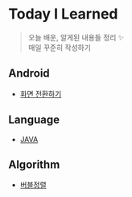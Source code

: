 # Today I Learned

> 오늘 배운, 알게된 내용들 정리 :sparkles:  
> 매일 꾸준히 작성하기  

## Android

* [화면 전환하기](https://github.com/nyong-lab/TIL/blob/master/Android/Change.md)

## Language

* [JAVA](https://github.com/nyong-lab/TIL/blob/master/JAVA/Data_Structure.md)

## Algorithm

* [버블정렬](https://github.com/nyong-lab/TIL/blob/master/Algorithm/Bubble_Sort.md)

